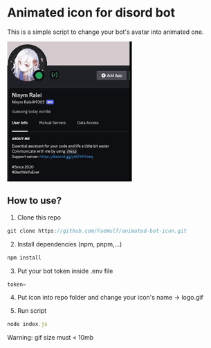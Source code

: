 # Animated icon for disord bot

This is a simple script to change your bot's avatar into animated one.

![demo](https://raw.githubusercontent.com/FaeWulf/animated-bot-icon/main/screenshot/demo.gif)

## How to use?

1. Clone this repo

```js
git clone https://github.com/FaeWulf/animated-bot-icon.git
```

2. Install dependencies (npm, pnpm,...)

```js
npm install
```

3. Put your bot token inside .env file

```js
token=
```

4. Put icon into repo folder and change your icon's name -> logo.gif

5. Run script

```js
node index.js
```

Warning: gif size must < 10mb
